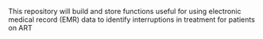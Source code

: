 This repository will build and store functions useful for using electronic medical record (EMR) data to identify interruptions in treatment for patients on ART

